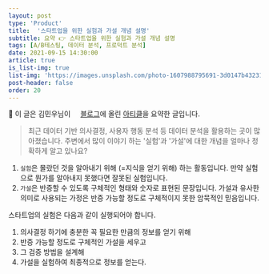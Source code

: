 ```yaml
---
layout: post
type: 'Product'
title:  '스타트업을 위한 실험과 가설 개념 설명'
subtitle: 요약 👉 스타트업을 위한 실험과 가설 개념 설명
tags: [A/B테스팅, 데이터 분석, 프로덕트 분석]
date: 2021-09-15 14:30:00
article: true
is_list-img: true
list-img: 'https://images.unsplash.com/photo-1607988795691-3d0147b43231?crop=entropy&cs=tinysrgb&fit=max&fm=jpg&ixid=MnwxMTc3M3wwfDF8c2VhcmNofDN8fGVpbnN0ZWlufGVufDB8fHx8MTYyOTQ0MTE0Nw&ixlib=rb-1.2.1&q=80&w=2000'
post-header: false
order: 20
---
```


<p class="text-gray">
 🔗 이 글은 김민우님이 <a href='https://www.minwookim.kr/' target='blank' rel='nofollow' id='outlink1' onclick='clickedOutlink(outlink1)'><img src='https://www.google.com/s2/favicons?sz=64&domain=https://www.minwookim.kr/' style='display:inline; height: 1em; position: relative; bottom: -2px; margin-right: 2px;'>블로그</a>에 올린 <a href='https://www.minwookim.kr/experiment-hypothesis-for-startups/' target='blank' rel='nofollow' id='outlink2' onclick='clickedOutlink(outlink2)'>아티클</a>을 요약한 글입니다.
</p>

> 최근 데이터 기반 의사결정, 사용자 행동 분석 등 데이터 분석을 활용하는 곳이 많아졌습니다. 주변에서 많이 이야기 하는 '실험'과 '가설'에 대한 개념을 얼마나 정확하게 알고 있나요?

1. `실험`은 몰랐던 것을 알아내기 위해 (=지식을 얻기 위해) 하는 활동입니다. 만약 실험으로 뭔가를 알아내지 못했다면 잘못된 실험입니다.
2. `가설`은 반증할 수 있도록 구체적인 형태와 숫자로 표현된 문장입니다.
가설과 유사한 의미로 사용되는 가정은 반증 가능할 정도로 구체적이지 못한 암묵적인 믿음입니다.

스타트업의 실험은 다음과 같이 실행되어야 합니다.
1. 의사결정 하기에 충분한 꼭 필요한 만큼의 정보를 얻기 위해 
2. 반증 가능할 정도로 구체적인 가설을 세우고 
3. 그 검증 방법을 설계해 
4. 가설을 실험하여 최종적으로 정보를 얻는다.